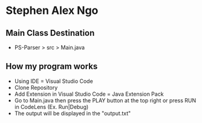 # Stephen Alex Ngo

## Main Class Destination
- PS-Parser > src > Main.java

## How my program works
- Using IDE = Visual Studio Code
- Clone Repository
- Add Extension in Visual Studio Code = Java Extension Pack
- Go to Main.java then press the PLAY button at the top right or press RUN in CodeLens (Ex. Run|Debug)
- The output will be displayed in the "output.txt"